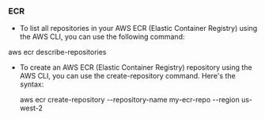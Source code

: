 ### ECR
- To list all repositories in your AWS ECR (Elastic Container Registry) using the AWS CLI, you can use the following command:

aws ecr describe-repositories

- To create an AWS ECR (Elastic Container Registry) repository using the AWS CLI, you can use the create-repository command. Here's the syntax:

  aws ecr create-repository --repository-name my-ecr-repo --region us-west-2

  
